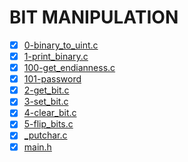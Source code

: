 # BIT MANIPULATION

- [x] [0-binary_to_uint.c](0-binary_to_uint.c)
- [x] [1-print_binary.c](1-print_binary.c)
- [x] [100-get_endianness.c](100-get_endianness.c)
- [x] [101-password](101-password)
- [x] [2-get_bit.c](2-get_bit.c)
- [x] [3-set_bit.c](3-set_bit.c)
- [x] [4-clear_bit.c](4-clear_bit.c)
- [x] [5-flip_bits.c](5-flip_bits.c)
- [x] [_putchar.c](_putchar.c)
- [x] [main.h](main.h)

